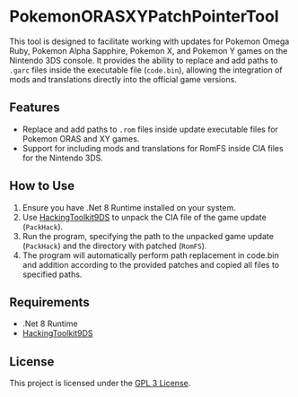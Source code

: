 # PokemonORASXYPatchPointerTool

This tool is designed to facilitate working with updates for Pokemon Omega Ruby, Pokemon Alpha Sapphire, Pokemon X, and Pokemon Y games on the Nintendo 3DS console. It provides the ability to replace and add paths to `.garc` files inside the executable file (`code.bin`), allowing the integration of mods and translations directly into the official game versions.

## Features
- Replace and add paths to `.rom` files inside update executable files for Pokemon ORAS and XY games.
- Support for including mods and translations for RomFS inside CIA files for the Nintendo 3DS.

## How to Use
1. Ensure you have .Net 8 Runtime installed on your system.
2. Use [HackingToolkit9DS](https://github.com/Asia81/HackingToolkit9DS) to unpack the CIA file of the game update (`PackHack`).
3. Run the program, specifying the path to the unpacked game update (`PackHack`) and the directory with patched (`RomFS`).
4. The program will automatically perform path replacement in code.bin and addition according to the provided patches and copied all files to specified paths.

## Requirements
- .Net 8 Runtime
- [HackingToolkit9DS](https://github.com/Asia81/HackingToolkit9DS)

## License
This project is licensed under the [GPL 3 License](LICENSE).
